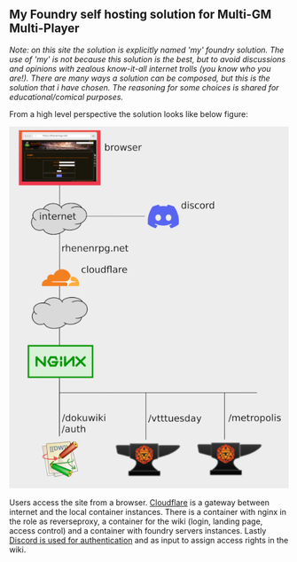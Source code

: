 ## My Foundry self hosting solution for Multi-GM Multi-Player

*Note: on this site the solution is explicitly named 'my' foundry solution. The use of 'my' is not because this solution is the best,
but to avoid discussions and opinions with zealous know-it-all internet trolls (you know who you are!). 
There are many ways a solution can be composed, but this is the solution that i have chosen. 
The reasoning for some choices is shared for educational/comical purposes.*

From a high level perspective the solution looks like below figure:

![](solution%20high%20level.png)

Users access the site from a browser. [Cloudflare](cloudflare.md) is a gateway between internet and the local container instances. There is a container with nginx in the role as reverseproxy, a container for the wiki (login, landing page, access control) and a container with foundry servers instances. Lastly [Discord is used for authentication](discord-login) and as input to assign access rights in the wiki.

